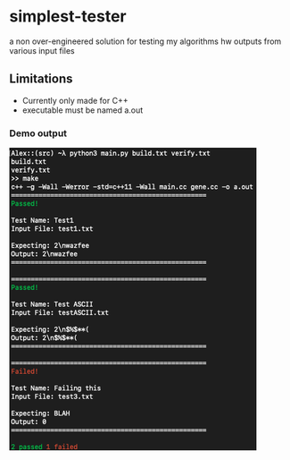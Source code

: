 # simplest-tester
a non over-engineered solution for testing my algorithms hw outputs from various input files

## Limitations
* Currently only made for C++
* executable must be named a.out 


### Demo output
<img src="https://raw.githubusercontent.com/alexshelto/simplest-tester/main/screenshot/output.png"/>

